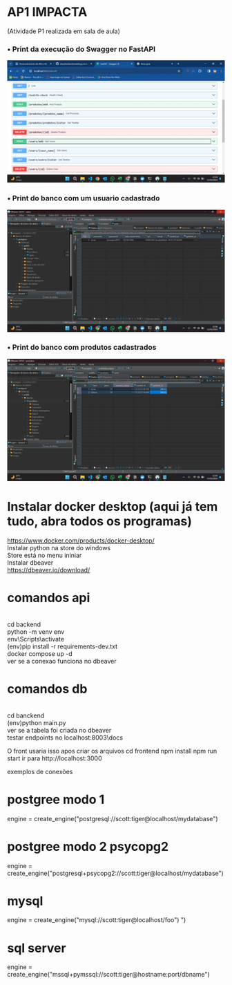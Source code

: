 # AP1 IMPACTA
(Atividade P1 realizada em sala de aula)
<h3>• Print da execução do Swagger no FastAPI</h3>
<img src='swager.jpeg'>
<h3>• Print do banco com um usuario cadastrado</h3>
<img src='bdusuarios.jpeg'>
<h3>• Print do banco com produtos cadastrados</h3>
<img src='bdprodutos.jpeg'>

# Instalar docker desktop (aqui já tem tudo, abra todos os programas)
  https://www.docker.com/products/docker-desktop/
<br />Instalar python na store do windows 
  <br />Store está no menu ininiar
<br />Instalar dbeaver
  <br />https://dbeaver.io/download/

# comandos api
   <br />cd backend
   <br />python -m venv env
   <br />env\Scripts\activate
   <br />(env)pip install -r requirements-dev.txt
   <br />docker compose up -d
   <br />ver se a conexao funciona no dbeaver

# comandos db
   <br />cd banckend
  <br /> (env)python main.py
   <br />ver se a tabela foi criada no dbeaver
  <br /> testar endpoints no localhost:8003\docs
  
O front usaria isso apos criar os arquivos
cd frontend
npm install
npm run start
ir para http://localhost:3000

exemplos de conexões
# postgree modo 1
engine = create_engine("postgresql://scott:tiger@localhost/mydatabase")

# postgree modo 2 psycopg2
engine = create_engine("postgresql+psycopg2://scott:tiger@localhost/mydatabase")

# mysql
engine = create_engine("mysql://scott:tiger@localhost/foo")
")
# sql server
engine = create_engine("mssql+pymssql://scott:tiger@hostname:port/dbname")
